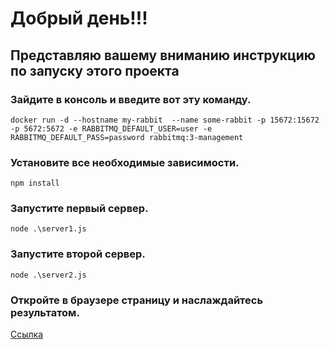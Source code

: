# Добрый день!!!
## Представляю вашему вниманию инструкцию по запуску этого проекта

###  Зайдите в консоль и введите вот эту команду.
```docker run -d --hostname my-rabbit  --name some-rabbit -p 15672:15672 -p 5672:5672 -e RABBITMQ_DEFAULT_USER=user -e RABBITMQ_DEFAULT_PASS=password rabbitmq:3-management```
### Установите все необходимые зависимости. 
```npm install```
### Запустите первый сервер. 
```node .\server1.js```
### Запустите второй сервер. 
```node .\server2.js```
### Откройте в браузере страницу и наслаждайтесь результатом. 
[Ссылка](http://localhost:3008/)